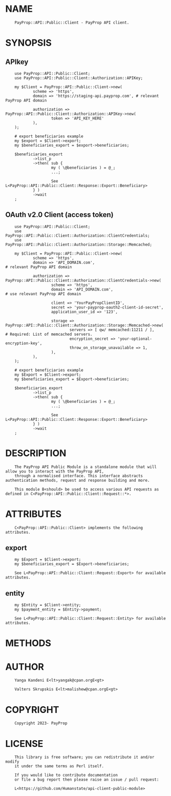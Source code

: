 # NAME

        PayProp::API::Public::Client - PayProp API client.

# SYNOPSIS

## APIkey

        use PayProp::API::Public::Client;
        use PayProp::API::Public::Client::Authorization::APIKey;

        my $Client = PayProp::API::Public::Client->new(
                scheme => 'https',
                domain => 'https://staging-api.payprop.com', # relevant PayProp API domain

                authorization => PayProp::API::Public::Client::Authorization::APIKey->new(
                        token => 'API_KEY_HERE'
                ),
        );

        # export beneficiaries example
        my $export = $Client->export;
        my $beneficiaries_export = $export->beneficiaries;

        $beneficiaries_export
                ->list_p
                ->then( sub {
                        my ( \@beneficiaries ) = @_;
                        ...;

                        See L<PayProp::API::Public::Client::Response::Export::Beneficiary>
                } )
                ->wait
        ;

## OAuth v2.0 Client (access token)

        use PayProp::API::Public::Client;
        use PayProp::API::Public::Client::Authorization::ClientCredentials;
        use PayProp::API::Public::Client::Authorization::Storage::Memcached;

        my $Client = PayProp::API::Public::Client->new(
                scheme => 'https',
                domain => 'API_DOMAIN.com',                                                        # relevant PayProp API domain

                authorization => PayProp::API::Public::Client::Authorization::ClientCredentials->new(
                        scheme => 'https',
                        domain => 'API_DOMAIN.com',                                                     # use relevant PayProp API domain

                        client => 'YourPayPropClientID',
                        secret => 'your-payprop-oauth2-client-id-secret',
                        application_user_id => '123',

                        storage => PayProp::API::Public::Client::Authorization::Storage::Memcached->new(
                                servers => [ qw/ memcached:11211 / ],                                       # Required: List of memcached servers.
                                encryption_secret => 'your-optional-encryption-key',
                                throw_on_storage_unavailable => 1,
                        ),
                ),
        );

        # export beneficiaries example
        my $Export = $Client->export;
        my $beneficiaries_export = $Export->beneficiaries;

        $beneficiaries_export
                ->list_p
                ->then( sub {
                        my ( \@beneficiaries ) = @_;
                        ...;

                        See L<PayProp::API::Public::Client::Response::Export::Beneficiary>
                } )
                ->wait
        ;

# DESCRIPTION

        The PayProp API Public Module is a standalone module that will allow you to interact with the PayProp API,
        through a normalised interface. This interface abstracts authentication methods, request and response building and more.

        This module B<should> be used to access various API requests as defined in C<PayProp::API::Public::Client::Request::*>.

# ATTRIBUTES

        C<PayProp::API::Public::Client> implements the following attributes.

## export

        my $Export = $Client->export;
        my $beneficiaries_export = $Export->beneficiaries;

        See L<PayProp::API::Public::Client::Request::Export> for available attributes.

## entity

        my $Entity = $Client->entity;
        my $payment_entity = $Entity->payment;

        See L<PayProp::API::Public::Client::Request::Entity> for available attributes.

# METHODS

# AUTHOR

        Yanga Kandeni E<lt>yangak@cpan.orgE<gt>

        Valters Skrupskis E<lt>malishew@cpan.orgE<gt>

# COPYRIGHT

        Copyright 2023- PayProp

# LICENSE

        This library is free software; you can redistribute it and/or modify
        it under the same terms as Perl itself.

        If you would like to contribute documentation
        or file a bug report then please raise an issue / pull request:

        L<https://github.com/Humanstate/api-client-public-module>
